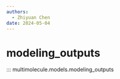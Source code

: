 ```yaml
---
authors:
  - Zhiyuan Chen
date: 2024-05-04
---
```


# modeling_outputs

::: multimolecule.models.modeling_outputs
